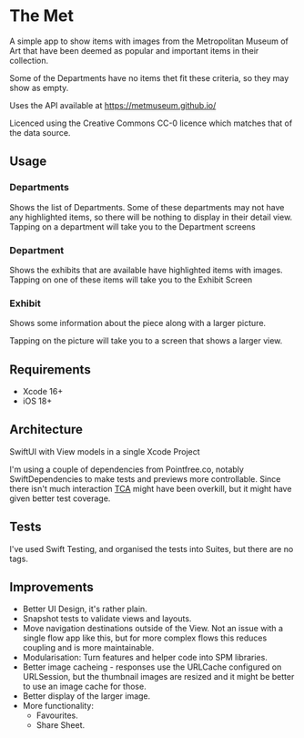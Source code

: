 
#  The Met

A simple app to show items with images from the Metropolitan Museum of Art that have been deemed as popular and important items in their collection.

Some of the Departments have no items thet fit these criteria, so they may show as empty.

Uses the API available at https://metmuseum.github.io/

Licenced using the Creative Commons CC-0 licence which matches that of the data source.

## Usage

### Departments 
Shows the list of Departments. Some of these departments may not have any highlighted items, so there will be nothing to display in their detail view.
Tapping on a department will take you to the Department screens

### Department
Shows the exhibits that are available have highlighted items with images. Tapping on one of these items will take you to the Exhibit Screen

### Exhibit
Shows some information about the piece along with a larger picture.

Tapping on the picture will take you to a screen that shows a larger view.

## Requirements

- Xcode 16+
- iOS 18+

## Architecture

SwiftUI with View models in a single Xcode Project

I'm using a couple of dependencies from Pointfree.co, notably SwiftDependencies to make tests and previews more controllable. Since there isn't much interaction [TCA](https://github.com/pointfreeco/swift-composable-architecture) might have been overkill, but it might have given better test coverage.

## Tests
I've used Swift Testing, and organised the tests into Suites, but there are no tags.


## Improvements

- Better UI Design, it's rather plain.
- Snapshot tests to validate views and layouts.
- Move navigation destinations outside of the View. Not an issue with a single flow app like this, but for more complex flows this reduces coupling and is more maintainable.
- Modularisation: Turn features and helper code into SPM libraries.
- Better image cacheing - responses use the URLCache configured on URLSession, but the thumbnail images are resized and it might be better to use an image cache for those.
- Better display of the larger image.
- More functionality:
  - Favourites.
  - Share Sheet.